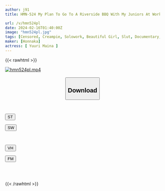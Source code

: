```yaml
---
author: j91
title: HMN-524 My Plan To Go To A Riverside BBQ With My Juniors At Work, Two Boys And Two Girls, Was Canceled The Day Before, So I Decided To Go With The Girl From My Part-time Job.Once We Did It, We Got Too Excited, So We Ended Up Staying The Night Until Morning. At Night, I Cum Inside Her Without Makeup. After Playing In The River And Getting Soaked, We Take A Break... Yuri Maina

url: /v/hmn524pl
date: 2024-02-16T01:40:00Z
image: "hmn524pl.jpg"
tags: [Censored, Creampie, Solowork, Beautiful Girl, Slut, Documentary, Cuckold	]
maker: [Honnaka]
actress: [ Yuuri Maina ]
---
```



{{< rawhtml >}}

<div class="video" data-videoid="BkZ44reDR7fyZqZ">
    <a href="javascript:;">
        <img src="/v/hmn524pl/hmn524pl.jpg" width="WIDTH" height="HEIGHT" alt="hmn524pl.mp4" loading="lazy">
    </a>
</div>

<script type="text/javascript" src="https://j91.asia/asset/on-demand-st.js"></script>

<br>
  <link rel="stylesheet" href="https://j91.asia/asset/bs5.css">
  
  <center>
  <button class="btn btn-primary" type="button" data-bs-toggle="collapse" data-bs-target=".multi-collapse" aria-expanded="false" aria-controls="multiCollapseExample1 multiCollapseExample2"><h2>Download</h2></button></center>
</p>
<div class="row">
  <div class="col">
    <div class="collapse multi-collapse" id="multiCollapseExample1">
      <div class="card card-body">
	      	      <br>
<div class="buttons">  
<p><a href="https://streamtape.to/v/BkZ44reDR7fyZqZ" target="_blank"><button class="btn-hover color-3"><i class="fa fa-download"></i> ST</button></a></p>
<p><a href="https://cdnwish.com/8ztpr8ilpjwq" target="_blank"><button class="btn-hover color-2"><i class="fa fa-download"></i> SW</button></a></p></div>
    </div>
  </div>
</div>
  <div class="col">
    <div class="collapse multi-collapse" id="multiCollapseExample2">
      <div class="card card-body">
	      <br>
<div class="buttons">
<p><a href="https://vidhidepro.com/f/duyz2rxa87hb" target="_blank"><button class="btn-hover color-9"><i class="fa fa-download"></i> VH</button></a></p>
<p><a href="https://filemoon.sx/d/iq9ru78g9m1r"><button class="btn-hover color-8"><i class="fa fa-download"></i> FM</button></a></p></div>
<br><br>
      </div>
    </div>
  </div>
</div>

{{< /rawhtml >}}